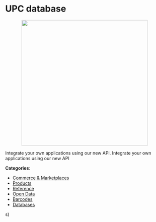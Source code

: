 # UPC database
<p align="center">
    <img width="400" src="https://raw.githubusercontent.com/apis-list/apis-list/apis/upc-database/logo_256x256.png" />
</p>

Integrate your own applications using our new API. Integrate your own applications using our new API



**Categories**:
- [Commerce & Marketplaces](https://github.com/apis-list/apis-list#commerce-and-marketplaces)
- [Products](https://github.com/apis-list/apis-list#products)
- [Reference](https://github.com/apis-list/apis-list#reference)
- [Open Data](https://github.com/apis-list/apis-list#open-data)
- [Barcodes](https://github.com/apis-list/apis-list#barcodes)
- [Databases](https://github.com/apis-list/apis-list#databases)



s)



